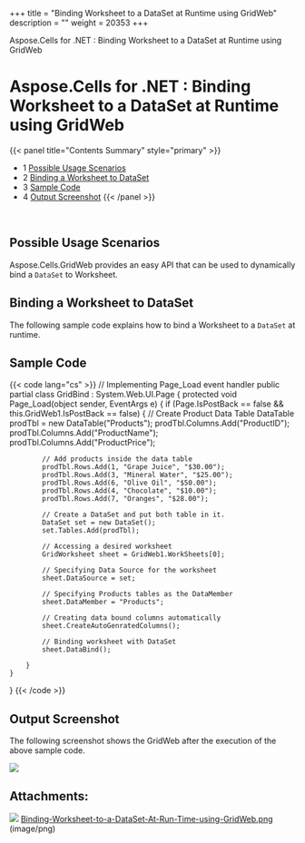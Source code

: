 +++
title = "Binding Worksheet to a DataSet at Runtime using GridWeb" 
description = "" 
weight = 20353 
+++

Aspose.Cells for .NET : Binding Worksheet to a DataSet at Runtime using GridWeb  

# Aspose.Cells for .NET : Binding Worksheet to a DataSet at Runtime using GridWeb


{{< panel title="Contents Summary" style="primary" >}}
*   1 [Possible Usage Scenarios](#BindingWorksheettoaDataSetatRuntimeusingGridWeb-PossibleUsageScenarios)
*   2 [Binding a Worksheet to DataSet](#BindingWorksheettoaDataSetatRuntimeusingGridWeb-BindingaWorksheettoDataSet)
*   3 [Sample Code](#BindingWorksheettoaDataSetatRuntimeusingGridWeb-SampleCode)
*   4 [Output Screenshot](#BindingWorksheettoaDataSetatRuntimeusingGridWeb-OutputScreenshot)
{{< /panel >}}
 

 

## Possible Usage Scenarios

Aspose.Cells.GridWeb provides an easy API that can be used to dynamically bind a `DataSet` to Worksheet.

## Binding a Worksheet to DataSet

The following sample code explains how to bind a Worksheet to a `DataSet` at runtime.

## Sample Code

{{< code lang="cs" >}}
// Implementing Page_Load event handler
public partial class GridBind : System.Web.UI.Page
{
    protected void Page_Load(object sender, EventArgs e)
    {
        if (Page.IsPostBack == false && this.GridWeb1.IsPostBack == false)
        {
            // Create Product Data Table
            DataTable prodTbl = new DataTable("Products");
            prodTbl.Columns.Add("ProductID");
            prodTbl.Columns.Add("ProductName");
            prodTbl.Columns.Add("ProductPrice");

            // Add products inside the data table
            prodTbl.Rows.Add(1, "Grape Juice", "$30.00");
            prodTbl.Rows.Add(3, "Mineral Water", "$25.00");
            prodTbl.Rows.Add(6, "Olive Oil", "$50.00");
            prodTbl.Rows.Add(4, "Chocolate", "$10.00");
            prodTbl.Rows.Add(7, "Oranges", "$28.00");

            // Create a DataSet and put both table in it.
            DataSet set = new DataSet();
            set.Tables.Add(prodTbl);

            // Accessing a desired worksheet
            GridWorksheet sheet = GridWeb1.WorkSheets[0];

            // Specifying Data Source for the worksheet
            sheet.DataSource = set;

            // Specifying Products tables as the DataMember
            sheet.DataMember = "Products";

            // Creating data bound columns automatically
            sheet.CreateAutoGenratedColumns();

            // Binding worksheet with DataSet
            sheet.DataBind();

        }
    }
}
{{< /code >}}

## Output Screenshot

The following screenshot shows the GridWeb after the execution of the above sample code.

![](https://docs2.aspose.com/cells/net/attachments/22546721/22774112.png)

## Attachments:

![](https://docs2.aspose.com/cells/net/images/icons/bullet_blue.gif) [Binding-Worksheet-to-a-DataSet-At-Run-Time-using-GridWeb.png](https://docs2.aspose.com/cells/net/attachments/22546721/22774112.png) (image/png)  

